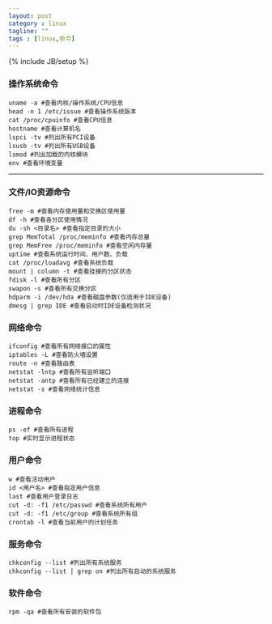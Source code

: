 ```yaml
---
layout: post
category : linux
tagline: ""
tags : [linux,命令]
---
```

{% include JB/setup %}

### 操作系统命令

    uname -a #查看内核/操作系统/CPU信息
    head -n 1 /etc/issue #查看操作系统版本
    cat /proc/cpuinfo #查看CPU信息
    hostname #查看计算机名
    lspci -tv #列出所有PCI设备
    lsusb -tv #列出所有USB设备
    lsmod #列出加载的内核模块
    env #查看环境变量

---

### 文件/IO资源命令

    free -m #查看内存使用量和交换区使用量
    df -h #查看各分区使用情况
    du -sh <目录名> #查看指定目录的大小
    grep MemTotal /proc/meminfo #查看内存总量
    grep MemFree /proc/meminfo #查看空闲内存量
    uptime #查看系统运行时间、用户数、负载
    cat /proc/loadavg #查看系统负载
    mount | column -t #查看挂接的分区状态
    fdisk -l #查看所有分区
    swapon -s #查看所有交换分区
    hdparm -i /dev/hda #查看磁盘参数(仅适用于IDE设备)
    dmesg | grep IDE #查看启动时IDE设备检测状况

### 网络命令

    ifconfig #查看所有网络接口的属性
    iptables -L #查看防火墙设置
    route -n #查看路由表
    netstat -lntp #查看所有监听端口
    netstat -antp #查看所有已经建立的连接
    netstat -s #查看网络统计信息

### 进程命令

    ps -ef #查看所有进程
    top #实时显示进程状态

### 用户命令

    w #查看活动用户
    id <用户名> #查看指定用户信息
    last #查看用户登录日志
    cut -d: -f1 /etc/passwd #查看系统所有用户
    cut -d: -f1 /etc/group #查看系统所有组
    crontab -l #查看当前用户的计划任务

### 服务命令

    chkconfig --list #列出所有系统服务
    chkconfig --list | grep on #列出所有启动的系统服务

### 软件命令

    rpm -qa #查看所有安装的软件包

